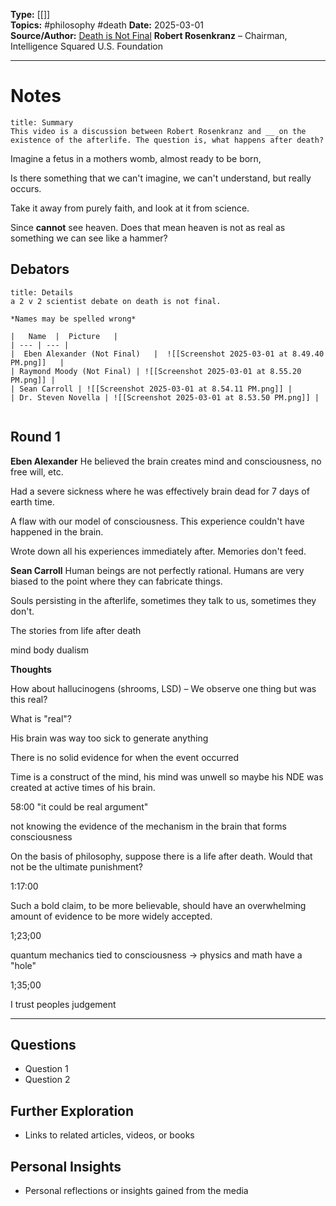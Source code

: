**Type:** [[]]  
**Topics:** #philosophy #death
**Date:** 2025-03-01  
**Source/Author:** [Death is Not Final](https://opentodebate.org/debate/death-not-final/)
	**Robert Rosenkranz** – Chairman, Intelligence Squared U.S. Foundation

---
# Notes

```ad-summary
title: Summary
This video is a discussion between Robert Rosenkranz and __ on the existence of the afterlife. The question is, what happens after death? 
```

Imagine a fetus in a mothers womb, almost ready to be born, 

Is there something that we can't imagine, we can't understand, but really occurs.

Take it away from purely faith, and look at it from science.

Since **cannot** see heaven. Does that mean heaven is not as real as something we can see like a hammer?

## Debators

```ad-summary
title: Details
a 2 v 2 scientist debate on death is not final.

*Names may be spelled wrong*

|   Name  |  Picture   |
| --- | --- |
|  Eben Alexander (Not Final)   |  ![[Screenshot 2025-03-01 at 8.49.40 PM.png]]   |
| Raymond Moody (Not Final) | ![[Screenshot 2025-03-01 at 8.55.20 PM.png]] |
| Sean Carroll | ![[Screenshot 2025-03-01 at 8.54.11 PM.png]] |
| Dr. Steven Novella | ![[Screenshot 2025-03-01 at 8.53.50 PM.png]] |


```

## Round 1

**Eben Alexander**
He believed the brain creates mind and consciousness, no free will, etc.

Had a severe sickness where he was effectively brain dead for 7 days of earth time.

A flaw with our model of consciousness. This experience couldn't have happened in the brain. 

Wrote down all his experiences immediately after. Memories don't feed.

**Sean Carroll**
Human beings are not perfectly rational. Humans are very biased to the point where they can fabricate things.

Souls persisting in the afterlife, sometimes they talk to us, sometimes they don't.

The stories from life after death

mind body dualism

**Thoughts**

How about hallucinogens (shrooms, LSD) – We observe one thing but was this real?

What is "real"?

His brain was way too sick to generate anything

There is no solid evidence for when the event occurred

Time is a construct of the mind, his mind was unwell so maybe his NDE was created at active times of his brain.

58:00 "it could be real argument"

not knowing the evidence of the mechanism in the brain that forms consciousness

On the basis of philosophy, suppose there is a life after death. Would that not be the ultimate punishment?

1:17:00

Such a bold claim, to be more believable, should have an overwhelming amount of evidence to be more widely accepted.

1;23;00

quantum mechanics tied to consciousness -> physics and math have a "hole"

1;35;00

I trust peoples judgement


---

## Questions
- Question 1
- Question 2

## Further Exploration
- Links to related articles, videos, or books

## Personal Insights
- Personal reflections or insights gained from the media
